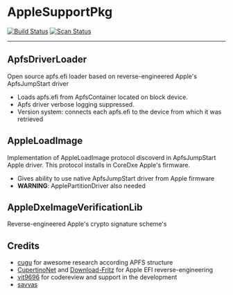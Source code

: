 AppleSupportPkg
==============

[![Build Status](https://travis-ci.org/acidanthera/AppleSupportPkg.svg?branch=master)](https://travis-ci.org/acidanthera/AppleSupportPkg) [![Scan Status](https://scan.coverity.com/projects/16467/badge.svg?flat=1)](https://scan.coverity.com/projects/16467)

-----

## ApfsDriverLoader
Open source apfs.efi loader based on reverse-engineered Apple's ApfsJumpStart driver

- Loads apfs.efi from ApfsContainer located on block device.
- Apfs driver verbose logging suppressed.
- Version system: connects each apfs.efi to the device from which it was retrieved

## AppleLoadImage
Implementation of AppleLoadImage protocol discoverd in ApfsJumpStart Apple driver. This protocol installs in CoreDxe Apple's firmware.

- Gives ability to use native ApfsJumpStart driver from Apple firmware
- **WARNING**: ApplePartitionDriver also needed

## AppleDxeImageVerificationLib
Reverse-engineered Apple's crypto signature scheme's

## Credits
- [cugu](https://github.com/cugu) for awesome research according APFS structure
- [CupertinoNet](https://github.com/CupertinoNet) and [Download-Fritz](https://github.com/Download-Fritz) for Apple EFI reverse-engineering
- [vit9696](https://github.com/vit9696) for codereview and support in the development
- [savvas](https://github.com/savvamitrofanov) 

